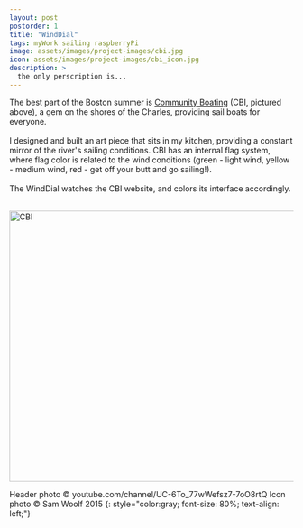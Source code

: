 ```yaml
---
layout: post
postorder: 1
title: "WindDial"
tags: myWork sailing raspberryPi
image: assets/images/project-images/cbi.jpg
icon: assets/images/project-images/cbi_icon.jpg
description: >
  the only perscription is...
---
```

The best part of the Boston summer is <a href="http://www.community-boating.org/">Community Boating</a> (CBI, pictured above), a gem on the shores of the Charles, providing sail boats for everyone.  
<br>
I designed and built an art piece that sits in my kitchen, providing a constant mirror of the river's sailing conditions. CBI has an internal flag system, where flag color is related to the wind conditions (green - light wind, yellow - medium wind, red - get off your butt and go sailing!). 
<br><br>
The WindDial watches the CBI website, and colors its interface accordingly. 
<br><br>

<a data-flickr-embed="true"  href="https://www.flickr.com/photos/141235365@N08/albums/72157665701017890" title="CBI"><img src="https://farm2.staticflickr.com/1581/25900813091_9e6ff8d82c_z.jpg" width="640" height="480" alt="CBI"></a><script async src="//embedr.flickr.com/assets/client-code.js" charset="utf-8"></script>

Header photo &copy; youtube.com/channel/UC-6To_77wWefsz7-7oO8rtQ
Icon photo &copy; Sam Woolf 2015
{: style="color:gray; font-size: 80%; text-align: left;"}